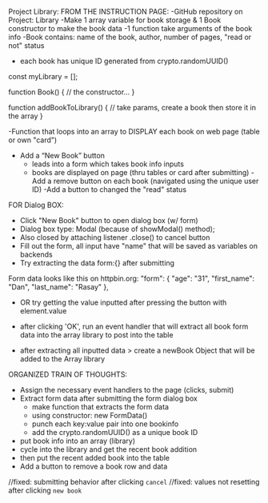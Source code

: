 Project Library:
FROM THE INSTRUCTION PAGE:
-GitHub repository on Project: Library
-Make 1 array variable for book storage & 1 Book constructor to make the book data
-1 function take arguments of the book info
-Book contains: name of the book, author, number of pages, "read or not" status
- each book has unique ID generated from crypto.randomUUID()

const myLibrary = [];

function Book() {
  // the constructor...
}

function addBookToLibrary() {
  // take params, create a book then store it in the array
}

-Function that loops into an array to DISPLAY each book on web page (table or own "card")

- Add a “New Book” button 
	- leads into a form which takes book info inputs
	- books are displayed on page (thru tables or card after submitting)
-Add a remove button on each book (navigated using the unique user ID)
-Add a button to changed the "read" status

FOR Dialog BOX:
- Click "New Book" button to open dialog box (w/ form)
- Dialog box type: Modal (because of showModal() method);
- Also closed by attaching listener .close() to cancel button
- Fill out the form, all input have "name" that will be saved as variables on backends
- Try extracting the data form:{} after submitting

Form data looks like this on httpbin.org:
"form": {
    "age": "31", 
    "first_name": "Dan", 
    "last_name": "Rasay"
  }, 

  - OR try getting the value inputted after pressing the button with element.value

  - after clicking 'OK', run an event handler that will extract all book form data into the array library to post into the table

  - after extracting all inputted data > create a newBook Object that will be added to the Array library

ORGANIZED TRAIN OF THOUGHTS:
<!-- - Fix radio buttons NOT adding the selected option properly to the table -->

- Assign the necessary event handlers to the page (clicks, submit)
- Extract form data after submitting the form dialog box
  - make function that extracts the form data
  - using constructor: new FormData()
  - punch each key:value pair into one bookinfo
  - add the crypto.randomUUID() as a unique book ID
- put book info into an array (library)
- cycle into the library and get the recent book addition 
- then put the recent added book into the table
- Add a button to remove a book row and data 

//fixed: submitting behavior after clicking `cancel`
//fixed: values not resetting after clicking `new book`


